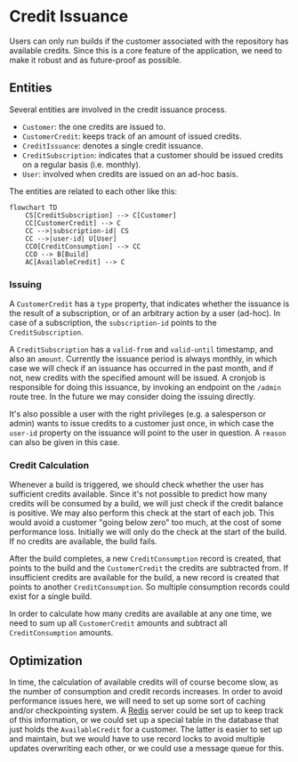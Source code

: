 # Credit Issuance

Users can only run builds if the customer associated with the repository has
available credits.  Since this is a core feature of the application, we need
to make it robust and as future-proof as possible.

## Entities

Several entities are involved in the credit issuance process.

 - `Customer`: the one credits are issued to.
 - `CustomerCredit`: keeps track of an amount of issued credits.
 - `CreditIssuance`: denotes a single credit issuance.
 - `CreditSubscription`: indicates that a customer should be issued credits on a regular basis (i.e. monthly).
 - `User`: involved when credits are issued on an ad-hoc basis.

The entities are related to each other like this:
```mermaid
flowchart TD
    CS[CreditSubscription] --> C[Customer]
    CC[CustomerCredit] --> C
    CC -->|subscription-id| CS
    CC -->|user-id| U[User]
    CCO[CreditConsumption] --> CC
    CCO --> B[Build]
    AC[AvailableCredit] --> C
```

### Issuing

A `CustomerCredit` has a `type` property, that indicates whether the issuance is
the result of a subscription, or of an arbitrary action by a user (ad-hoc).  In case
of a subscription, the `subscription-id` points to the `CreditSubscription`.

A `CreditSubscription` has a `valid-from` and `valid-until` timestamp, and also an
`amount`.  Currently the issuance period is always monthly, in which case we will
check if an issuance has occurred in the past month, and if not, new credits with
the specified amount will be issued.  A cronjob is responsible for doing this
issuance, by invoking an endpoint on the `/admin` route tree.  In the future we
may consider doing the issuing directly.

It's also possible a user with the right privileges (e.g. a salesperson or admin)
wants to issue credits to a customer just once, in which case the `user-id`
property on the issuance will point to the user in question.  A `reason` can also
be given in this case.

### Credit Calculation

Whenever a build is triggered, we should check whether the user has sufficient
credits available.  Since it's not possible to predict how many credits will be
consumed by a build, we will just check if the credit balance is positive.  We
may also perform this check at the start of each job.  This would avoid a customer
"going below zero" too much, at the cost of some performance loss.  Initially we
will only do the check at the start of the build.  If no credits are available,
the build fails.

After the build completes, a new `CreditConsumption` record is created, that
points to the build and the `CustomerCredit` the credits are subtracted from.
If insufficient credits are available for the build, a new record is created
that points to another `CreditConsumption`.  So multiple consumption records
could exist for a single build.

In order to calculate how many credits are available at any one time, we need to
sum up all `CustomerCredit` amounts and subtract all `CreditConsumption` amounts.

## Optimization

In time, the calculation of available credits will of course become slow, as the
number of consumption and credit records increases.  In order to avoid performance
issues here, we will need to set up some sort of caching and/or checkpointing
system.  A [Redis](https://redis.io/) server could be set up to keep track of
this information, or we could set up a special table in the database that just
holds the `AvailableCredit` for a customer.  The latter is easier to set up and
maintain, but we would have to use record locks to avoid multiple updates
overwriting each other, or we could use a message queue for this.
